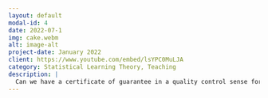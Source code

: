 ```yaml
---
layout: default
modal-id: 4
date: 2022-07-1
img: cake.webm
alt: image-alt
project-date: January 2022
client: https://www.youtube.com/embed/lsYPC0MuLJA
category: Statistical Learning Theory, Teaching
description: |
  Can we have a certificate of guarantee in a quality control sense for Neural Networks? NO. Neural Network are too wiggly, hence they always overfit. But all hope is not lost. Neural Networks combined with human supervision and good design leads to faster workflows.
---
```


